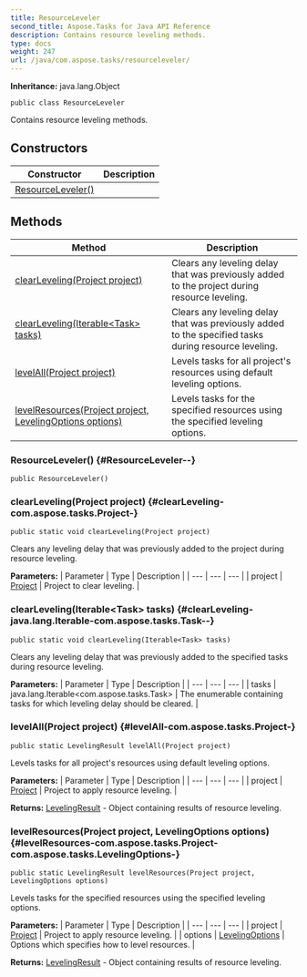 ```yaml
---
title: ResourceLeveler
second_title: Aspose.Tasks for Java API Reference
description: Contains resource leveling methods.
type: docs
weight: 247
url: /java/com.aspose.tasks/resourceleveler/
---
```


**Inheritance:**
java.lang.Object
```
public class ResourceLeveler
```

Contains resource leveling methods.
## Constructors

| Constructor | Description |
| --- | --- |
| [ResourceLeveler()](#ResourceLeveler--) |  |
## Methods

| Method | Description |
| --- | --- |
| [clearLeveling(Project project)](#clearLeveling-com.aspose.tasks.Project-) | Clears any leveling delay that was previously added to the project during resource leveling. |
| [clearLeveling(Iterable&lt;Task&gt; tasks)](#clearLeveling-java.lang.Iterable-com.aspose.tasks.Task--) | Clears any leveling delay that was previously added to the specified tasks during resource leveling. |
| [levelAll(Project project)](#levelAll-com.aspose.tasks.Project-) | Levels tasks for all project's resources using default leveling options. |
| [levelResources(Project project, LevelingOptions options)](#levelResources-com.aspose.tasks.Project-com.aspose.tasks.LevelingOptions-) | Levels tasks for the specified resources using the specified leveling options. |
### ResourceLeveler() {#ResourceLeveler--}
```
public ResourceLeveler()
```


### clearLeveling(Project project) {#clearLeveling-com.aspose.tasks.Project-}
```
public static void clearLeveling(Project project)
```


Clears any leveling delay that was previously added to the project during resource leveling.

**Parameters:**
| Parameter | Type | Description |
| --- | --- | --- |
| project | [Project](../../com.aspose.tasks/project) | Project to clear leveling. |

### clearLeveling(Iterable&lt;Task&gt; tasks) {#clearLeveling-java.lang.Iterable-com.aspose.tasks.Task--}
```
public static void clearLeveling(Iterable<Task> tasks)
```


Clears any leveling delay that was previously added to the specified tasks during resource leveling.

**Parameters:**
| Parameter | Type | Description |
| --- | --- | --- |
| tasks | java.lang.Iterable&lt;com.aspose.tasks.Task&gt; | The enumerable containing tasks for which leveling delay should be cleared. |

### levelAll(Project project) {#levelAll-com.aspose.tasks.Project-}
```
public static LevelingResult levelAll(Project project)
```


Levels tasks for all project's resources using default leveling options.

**Parameters:**
| Parameter | Type | Description |
| --- | --- | --- |
| project | [Project](../../com.aspose.tasks/project) | Project to apply resource leveling. |

**Returns:**
[LevelingResult](../../com.aspose.tasks/levelingresult) - Object containing results of resource leveling.
### levelResources(Project project, LevelingOptions options) {#levelResources-com.aspose.tasks.Project-com.aspose.tasks.LevelingOptions-}
```
public static LevelingResult levelResources(Project project, LevelingOptions options)
```


Levels tasks for the specified resources using the specified leveling options.

**Parameters:**
| Parameter | Type | Description |
| --- | --- | --- |
| project | [Project](../../com.aspose.tasks/project) | Project to apply resource leveling. |
| options | [LevelingOptions](../../com.aspose.tasks/levelingoptions) | Options which specifies how to level resources. |

**Returns:**
[LevelingResult](../../com.aspose.tasks/levelingresult) - Object containing results of resource leveling.
